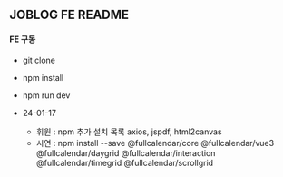 ## JOBLOG FE README

#### FE 구동

- git clone


- npm install


- npm run dev


- 24-01-17
    - 휘원 : npm 추가 설치 목록 axios, jspdf, html2canvas
    - 시연 : npm install --save @fullcalendar/core @fullcalendar/vue3 @fullcalendar/daygrid @fullcalendar/interaction @fullcalendar/timegrid @fullcalendar/scrollgrid